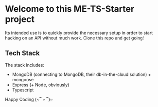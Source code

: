 # Welcome to this ME-TS-Starter project

Its intended use is to quickly provide the necessary setup in order to start hacking on an API without much work. Clone this repo and get going!

## Tech Stack

The stack includes:

- MongoDB (connecting to MongoDB, their db-in-the-cloud solution) + mongoose
- Express (+ Node, obviously)
- Typescript

Happy Coding (~‾ ▿ ‾)~
